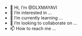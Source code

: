 - 👋 Hi, I’m @DLXMAYAVI
- 👀 I’m interested in ...
- 🌱 I’m currently learning ...
- 💞️ I’m looking to collaborate on ...
- 📫 How to reach me ...

<!---
DLXMAYAVI/DLXMAYAVI is a ✨ special ✨ repository because its `README.md` (this file) appears on your GitHub profile.
You can click the Preview link to take a look at your changes.
--->
